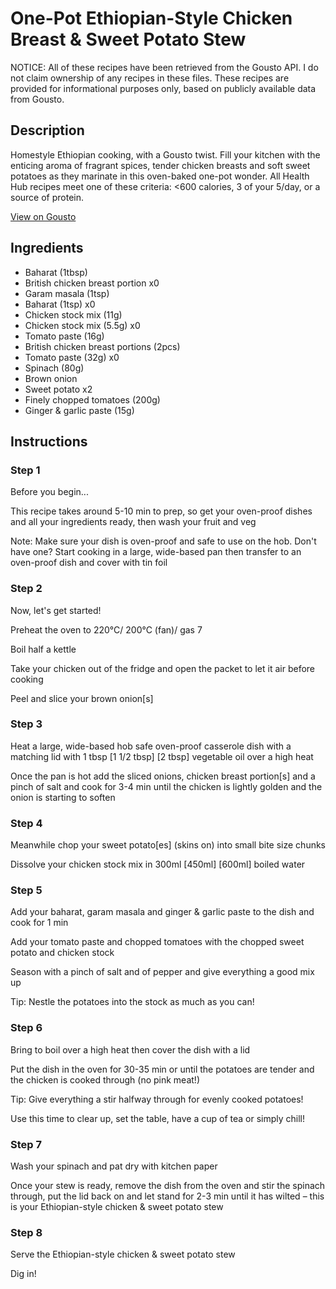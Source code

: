 # One-Pot Ethiopian-Style Chicken Breast & Sweet Potato Stew

NOTICE: All of these recipes have been retrieved from the Gousto API. I do not claim ownership of any recipes in these files. These recipes are provided for informational purposes only, based on publicly available data from Gousto.

## Description

Homestyle Ethiopian cooking, with a Gousto twist. Fill your kitchen with the enticing aroma of fragrant spices, tender chicken breasts and soft sweet potatoes as they marinate in this oven-baked one-pot wonder. All Health Hub recipes meet one of these criteria: <600 calories, 3 of your 5/day, or a source of protein.

[View on Gousto](https://www.gousto.co.uk/recipes/cookbook/one-pot-ethiopian-style-chicken-breast-sweet-potato-stew)

## Ingredients

- Baharat (1tbsp)
- British chicken breast portion x0
- Garam masala (1tsp)
- Baharat (1tsp) x0
- Chicken stock mix (11g)
- Chicken stock mix (5.5g) x0
- Tomato paste (16g)
- British chicken breast portions (2pcs)
- Tomato paste (32g) x0
- Spinach (80g)
- Brown onion
- Sweet potato x2
- Finely chopped tomatoes (200g)
- Ginger & garlic paste (15g)

## Instructions


### Step 1

Before you begin...

This recipe takes around 5-10 min to prep, so get your oven-proof dishes and all your ingredients ready, then wash your fruit and veg

Note: Make sure your dish is oven-proof and safe to use on the hob. Don't have one? Start cooking in a large, wide-based pan then transfer to an oven-proof dish and cover with tin foil


### Step 2

Now, let's get started!

Preheat the oven to 220°C/ 200°C (fan)/ gas 7

Boil half a kettle

Take your chicken out of the fridge and open the packet to let it air before cooking

Peel and slice your brown onion[s]


### Step 3

Heat a large, wide-based hob safe oven-proof casserole dish with a matching lid with 1 tbsp<span class="text-purple"> [1 1/2 tbsp]</span> <span class="text-danger">[2 tbsp]</span> vegetable oil over a high heat

Once the pan is hot add the sliced onions, chicken breast portion[s] and a pinch of salt and cook for 3-4 min until the chicken is lightly golden and the onion is starting to soften


### Step 4

Meanwhile chop your sweet potato[es] (skins on) into small bite size chunks

Dissolve your chicken stock mix in 300ml <span class="text-purple">[450ml]</span> <span class="text-danger">[600ml]</span> boiled water


### Step 5

Add your baharat, garam masala and ginger & garlic paste to the dish and cook for 1 min

Add your tomato paste and chopped tomatoes with the chopped sweet potato and chicken stock

Season with a pinch of salt and of pepper and give everything a good mix up

Tip: Nestle the potatoes into the stock as much as you can!


### Step 6

Bring to boil over a high heat then cover the dish with a lid

Put the dish in the oven for 30-35 min or until the potatoes are tender and the chicken is cooked through (no pink meat!)

Tip: Give everything a stir halfway through for evenly cooked potatoes!

Use this time to clear up, set the table, have a cup of tea or simply chill!


### Step 7

Wash your spinach and pat dry with kitchen paper

Once your stew is ready, remove the dish from the oven and stir the spinach through, put the lid back on and let stand for 2-3 min until it has wilted – this is your Ethiopian-style chicken & sweet potato stew

### Step 8

Serve the Ethiopian-style chicken & sweet potato stew

Dig in!

